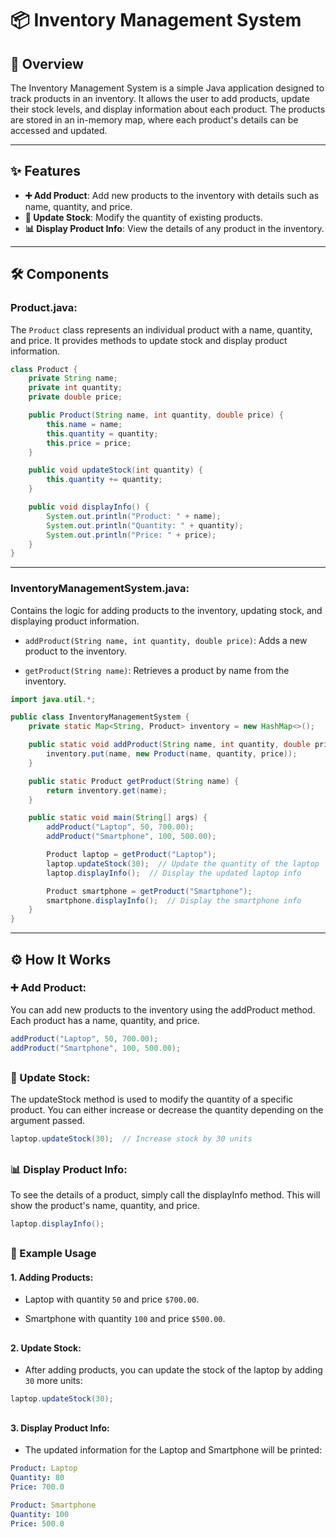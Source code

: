 # 📦 Inventory Management System

## 📜 Overview

The Inventory Management System is a simple Java application designed to track products in an inventory. It allows the user to add products, update their stock levels, and display information about each product. The products are stored in an in-memory map, where each product's details can be accessed and updated.

---

## ✨ Features

- **➕ Add Product**: Add new products to the inventory with details such as name, quantity, and price.
- **🔄 Update Stock**: Modify the quantity of existing products.
- **📊 Display Product Info**: View the details of any product in the inventory.

---

## 🛠 Components

### **Product.java**:
The `Product` class represents an individual product with a name, quantity, and price. It provides methods to update stock and display product information.

```java
class Product {
    private String name;
    private int quantity;
    private double price;

    public Product(String name, int quantity, double price) {
        this.name = name;
        this.quantity = quantity;
        this.price = price;
    }

    public void updateStock(int quantity) {
        this.quantity += quantity;
    }

    public void displayInfo() {
        System.out.println("Product: " + name);
        System.out.println("Quantity: " + quantity);
        System.out.println("Price: " + price);
    }
}
```

---
### **InventoryManagementSystem.java:**
Contains the logic for adding products to the inventory, updating stock, and displaying product information.

  - `addProduct(String name, int quantity, double price)`: Adds a new product to the inventory.

  - `getProduct(String name)`: Retrieves a product by name from the inventory.

```java
import java.util.*;

public class InventoryManagementSystem {
    private static Map<String, Product> inventory = new HashMap<>();

    public static void addProduct(String name, int quantity, double price) {
        inventory.put(name, new Product(name, quantity, price));
    }

    public static Product getProduct(String name) {
        return inventory.get(name);
    }

    public static void main(String[] args) {
        addProduct("Laptop", 50, 700.00);
        addProduct("Smartphone", 100, 500.00);

        Product laptop = getProduct("Laptop");
        laptop.updateStock(30);  // Update the quantity of the laptop
        laptop.displayInfo();  // Display the updated laptop info

        Product smartphone = getProduct("Smartphone");
        smartphone.displayInfo();  // Display the smartphone info
    }
}
```

---
## ⚙️ How It Works
### ➕ Add Product: 
You can add new products to the inventory using the addProduct method. Each product has a name, quantity, and price.

```java
addProduct("Laptop", 50, 700.00);
addProduct("Smartphone", 100, 500.00);
```
##
### 🔄 Update Stock: 
The updateStock method is used to modify the quantity of a specific product. You can either increase or decrease the quantity depending on the argument passed.

```java
laptop.updateStock(30);  // Increase stock by 30 units
```
##
### 📊 Display Product Info: 
To see the details of a product, simply call the displayInfo method. This will show the product's name, quantity, and price.

```java
laptop.displayInfo();
```
##
### 📝 Example Usage
#### 1. Adding Products:
  - Laptop with quantity `50` and price `$700.00`.

  - Smartphone with quantity `100` and price `$500.00`.
##
#### 2. Update Stock:
  - After adding products, you can update the stock of the laptop by adding `30` more units:

```java
laptop.updateStock(30);
```
##
#### 3. Display Product Info:
  - The updated information for the Laptop and Smartphone will be printed:

```yaml
Product: Laptop
Quantity: 80
Price: 700.0

Product: Smartphone
Quantity: 100
Price: 500.0
```
